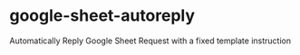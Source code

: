 # google-sheet-autoreply
Automatically Reply Google Sheet Request with a fixed template instruction
